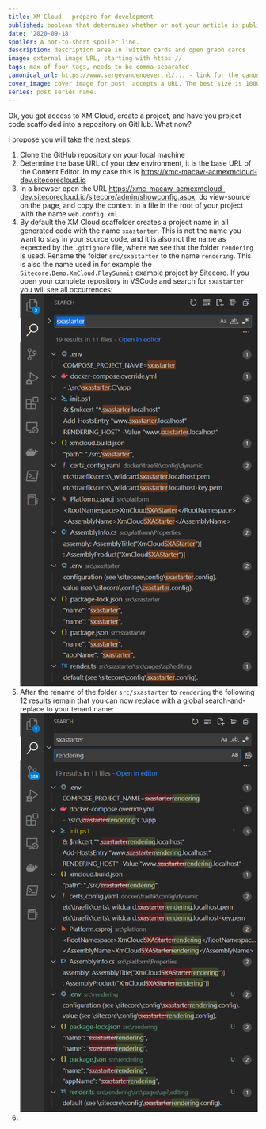 ```yaml
---
title: XM Cloud - prepare for development
published: boolean that determines whether or not your article is published
date: '2020-09-18'
spoiler: A not-to-short spoiler line.
description: description area in Twitter cards and open graph cards
image: external image URL, starting with https://
tags: max of four tags, needs to be comma-separated
canonical_url: https://www.sergevandenoever.nl/... - link for the canonical version of the content
cover_image: cover image for post, accepts a URL. The best size is 1000 x 420.
series: post series name.
---
```


Ok, you got access to XM Cloud, create a project, and have you project code scaffolded into a repository on GitHub. What now?

I propose you will take the next steps:

1. Clone the GitHub repository on your local machine
2. Determine the base URL of your dev environment, it is the base URL of the Content Editor. In my case this is https://xmc-macaw-acmexmcloud-dev.sitecorecloud.io
3. In a browser open the URL https://xmc-macaw-acmexmcloud-dev.sitecorecloud.io/sitecore/admin/showconfig.aspx, do view-source on the page, and copy the content in a file in the root of your project with the name `web.config.xml`
4. By default the XM Cloud scaffolder creates a project name in all generated code with the name `sxastarter`. This is not the name you want to stay in your source code, and it is also not the name as expected by the `.gitignore` file, where we see that the folder `rendering` is used. Rename the folder `src/sxastarter` to the name `rendering`. This is also the name used in for example the `Sitecore.Demo.XmCloud.PlaySummit` example project by Sitecore. If you open your complete repository in VSCode and search for `sxastarter` you will see all occurrences:
  ![](XM_Cloud_prepare_for_development/r1o6pmc161.png)
6. After the rename of the folder `src/sxastarter` to `rendering` the following 12 results remain that you can now replace with a global search-and-replace to your tenant name:
  ![](XM_Cloud_prepare_for_development/r1o35pmc1351.png)
7. 